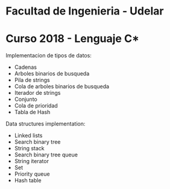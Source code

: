 # Facultad de Ingenieria - Udelar


Curso 2018 - Lenguaje C*
========================

Implementacion de tipos de datos:
  * Cadenas
  * Arboles binarios de busqueda
  * Pila de strings
  * Cola de arboles binarios de busqueda
  * Iterador de strings
  * Conjunto
  * Cola de prioridad
  * Tabla de Hash
  
Data structures implementation:
 * Linked lists
 * Search binary tree
 * String stack
 * Search binary tree queue
 * String iterator
 * Set
 * Priority queue
 * Hash table
